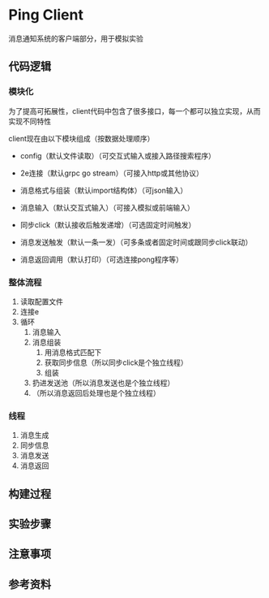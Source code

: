 # Ping Client

消息通知系统的客户端部分，用于模拟实验

## 代码逻辑

### 模块化

为了提高可拓展性，client代码中包含了很多接口，每一个都可以独立实现，从而实现不同特性

client现在由以下模块组成（按数据处理顺序）

* config（默认文件读取）（可交互式输入或接入路径搜索程序）

* 2e连接（默认grpc go stream）（可接入http或其他协议）

* 消息格式与组装（默认import结构体）（可json输入）

* 消息输入（默认交互式输入）（可接入模拟或前端输入）

* 同步click（默认接收后触发递增）（可选固定时间触发）

* 消息发送触发（默认一条一发）（可多条或者固定时间或跟同步click联动）

* 消息返回调用（默认打印）（可选连接pong程序等）

### 整体流程

1. 读取配置文件
2. 连接e
3. 循环
   1. 消息输入
   2. 消息组装
      1. 用消息格式匹配下
      2. 获取同步信息（所以同步click是个独立线程）
      3. 组装
   3. 扔进发送池（所以消息发送也是个独立线程）
   4. （所以消息返回后处理也是个独立线程）

### 线程

1. 消息生成
2. 同步信息
3. 消息发送
4. 消息返回

## 构建过程

## 实验步骤

## 注意事项

## 参考资料